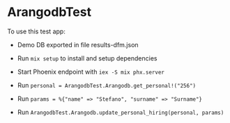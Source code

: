 # ArangodbTest

To use this test app:

  * Demo DB exported in file results-dfm.json

  * Run `mix setup` to install and setup dependencies
  * Start Phoenix endpoint with `iex -S mix phx.server`
  * Run `personal = ArangodbTest.Arangodb.get_personal!("256")`
  * Run `params = %{"name" => "Stefano", "surname" => "Surname"}`
  * Run `ArangodbTest.Arangodb.update_personal_hiring(personal, params)`



